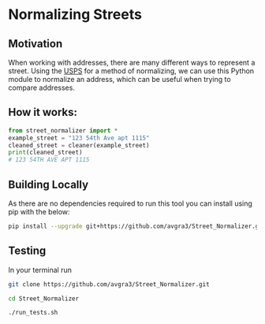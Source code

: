# Normalizing Streets

## Motivation

When working with addresses, there are many different ways to represent a street.
Using the [USPS](https://pe.usps.com/text/pub28/28c1_001.htm) for a method of normalizing, we can use this Python module to normalize an address, which can be useful when trying to compare addresses.

## How it works:

```python
from street_normalizer import *
example_street = "123 54th Ave apt 1115"
cleaned_street = cleaner(example_street)
print(cleaned_street)
# 123 54TH AVE APT 1115
```

## Building Locally

As there are no dependencies required to run this tool you can install using pip with the below:

```bash
pip install --upgrade git+https://github.com/avgra3/Street_Normalizer.git
```

## Testing

In your terminal run

```bash
git clone https://github.com/avgra3/Street_Normalizer.git

cd Street_Normalizer

./run_tests.sh
```

